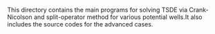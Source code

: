 This directory contains the main programs for solving TSDE via Crank-Nicolson and split-operator method for various potential wells.It also includes the source codes for the advanced cases.
